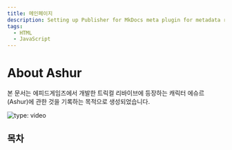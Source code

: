 ```yaml
---
title: 메인페이지
description: Setting up Publisher for MkDocs meta plugin for metadata retrival and automatic navigation building
tags:
  - HTML
  - JavaScript
---
```


# About Ashur

본 문서는 에피드게임즈에서 개발한 트릭컬 리바이브에 등장하는 캐릭터 에슈르(Ashur)에 관한 것을 기록하는 목적으로 생성되었습니다.

![type: video]()


## 목차



